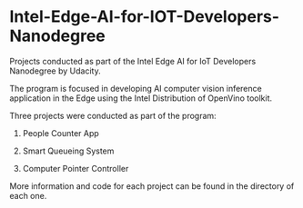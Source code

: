 # Intel-Edge-AI-for-IOT-Developers-Nanodegree
Projects conducted as part of the Intel Edge AI for IoT Developers Nanodegree by Udacity.

The program is focused in developing AI computer vision inference application in the Edge using the Intel Distribution of OpenVino toolkit.

Three projects were conducted as part of the program:

1. People Counter App

2. Smart Queueing System

3. Computer Pointer Controller

More information and code for each project can be found in the directory of each one.
